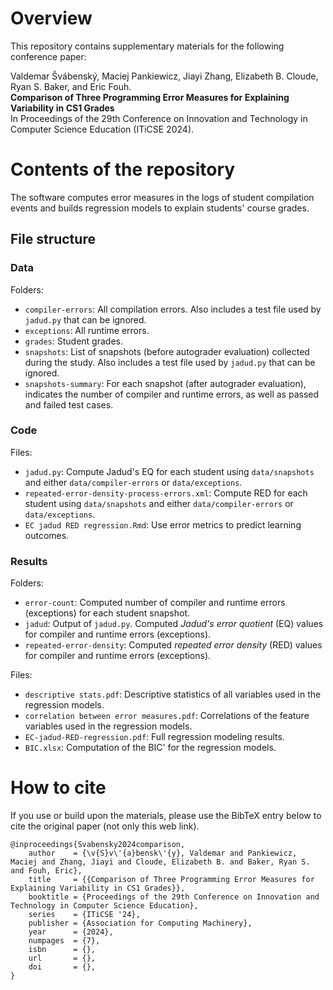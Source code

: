 # Overview

This repository contains supplementary materials for the following conference paper:

Valdemar Švábenský, Maciej Pankiewicz, Jiayi Zhang, Elizabeth B. Cloude, Ryan S. Baker, and Eric Fouh.\
**Comparison of Three Programming Error Measures for Explaining Variability in CS1 Grades**\
In Proceedings of the 29th Conference on Innovation and Technology in Computer Science Education (ITiCSE 2024).

# Contents of the repository

The software computes error measures in the logs of student compilation events and builds regression models to explain students' course grades.

## File structure

### Data

Folders:

* `compiler-errors`: All compilation errors. Also includes a test file used by `jadud.py` that can be ignored.
* `exceptions`: All runtime errors. 
* `grades`: Student grades.
* `snapshots`: List of snapshots (before autograder evaluation) collected during the study. Also includes a test file used by `jadud.py` that can be ignored.
* `snapshots-summary`: For each snapshot (after autograder evaluation), indicates the number of compiler and runtime errors, as well as passed and failed test cases.

### Code

Files:

* `jadud.py`: Compute Jadud's EQ for each student using `data/snapshots` and either `data/compiler-errors` or `data/exceptions`.
* `repeated-error-density-process-errors.xml`: Compute RED for each student using `data/snapshots` and either `data/compiler-errors` or `data/exceptions`.
* `EC jadud RED regression.Rmd`: Use error metrics to predict learning outcomes. 

### Results

Folders:

* `error-count`: Computed number of compiler and runtime errors (exceptions) for each student snapshot.
* `jadud`: Output of `jadud.py`. Computed *Jadud's error quotient* (EQ) values for compiler and runtime errors (exceptions).
* `repeated-error-density`: Computed *repeated error density* (RED) values for compiler and runtime errors (exceptions).

Files:

* `descriptive stats.pdf`: Descriptive statistics of all variables used in the regression models.
* `correlation between error measures.pdf`: Correlations of the feature variables used in the regression models.
* `EC-jadud-RED-regression.pdf`: Full regression modeling results.
* `BIC.xlsx`: Computation of the BIC' for the regression models.

# How to cite

If you use or build upon the materials, please use the BibTeX entry below to cite the original paper (not only this web link).

```
@inproceedings{Svabensky2024comparison,
    author    = {\v{S}v\'{a}bensk\'{y}, Valdemar and Pankiewicz, Maciej and Zhang, Jiayi and Cloude, Elizabeth B. and Baker, Ryan S. and Fouh, Eric},
    title     = {{Comparison of Three Programming Error Measures for Explaining Variability in CS1 Grades}},
    booktitle = {Proceedings of the 29th Conference on Innovation and Technology in Computer Science Education},
    series    = {ITiCSE '24},
    publisher = {Association for Computing Machinery},
    year      = {2024},
    numpages  = {7},
    isbn      = {},
    url       = {},
    doi       = {},
}
```
